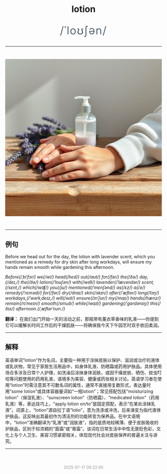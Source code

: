 <div align="center">

# lotion

<div style="margin: 30px 0;">
<h1 style="font-size: 2.5em; font-weight: 300; letter-spacing: 2px; margin: 0; color: #2c3e50;">
/ˈloʊʃən/
</h1>
</div>

</div>

---

<div align="center" style="margin: 40px 0;">

![lotion](images/lotion.png)

</div>

---

## 例句

Before we head out for the day, the lotion with lavender scent, which you mentioned as a remedy for dry skin after long workdays, will ensure my hands remain smooth while gardening this afternoon.

*Before(/ˌbiˈfɔr/) we(/wi/) head(/hɛd/) out(/aʊt/) for(/fər/) the(/ðə/) day,(/deɪ,/) the(/ðə/) lotion(/ˈloʊʃən/) with(/wɪθ/) lavender(/ˈlævəndər/) scent,(/sɛnt,/) which(/wɪʧ/) you(/ju/) mentioned(/ˈmɛnʃənd/) as(/ɛz/) a(/ə/) remedy(/ˈrɛmədi/) for(/fər/) dry(/draɪ/) skin(/skɪn/) after(/ˈæftər/) long(/lɔŋ/) workdays,(/ˈwərkˌdeɪz,/) will(/wɪl/) ensure(/ɪnˈʃʊr/) my(/maɪ/) hands(/hænz/) remain(/rɪˈmeɪn/) smooth(/smuð/) while(/waɪl/) gardening(/ˈgɑrdənɪŋ/) this(/ðɪs/) afternoon.(/ˌæftərˈnun./)*

**翻译：** 在我们出门开始一天的活动之前，那瓶带有薰衣草香味的乳液——你提到它可以缓解长时间工作后的干燥肌肤——将确保我今天下午园艺时双手依旧柔润。

---

## 解释

英语单词“lotion”作为名词，主要指一种用于涂抹皮肤以保护、滋润或治疗的液体或乳状物，常见于家居生活用品中，如身体乳液、防晒霜或药用护肤品。具体使用场合多涉及日常个人护理，如洗澡后涂抹身体润肤，或因干燥皮肤、晒伤、蚊虫叮咬等问题使用的药用乳液，语境多为美容、健康或药妆相关讨论。英语学习者在使用“lotion”时需注意其不可数名词的属性，通常不直接用复数形式，表达量时用“some lotion”或具体容器量词如“一瓶lotion”；常见搭配包括“moisturizing lotion”（保湿乳液）、“sunscreen lotion”（防晒霜）、“medicated lotion”（药用乳液）等，表达技巧上，“apply lotion on/to”是固定搭配，表示“在某处涂抹乳液”。词源上，“lotion”源自拉丁语“lotio”，意为洗涤或冲洗，后来演变为指代液体护肤品，这反映出其最初作为清洁剂的功能转变为保养品。在中文语境中，“lotion”准确翻译为“乳液”或“润肤液”，指的是质地较稀薄、便于皮肤吸收的护肤品，区别于较浓稠的“面霜”或“膏霜”。该词在日常生活中中性无褒贬色彩，文化上与个人卫生、美容习惯紧密相关，体现现代社会对皮肤保养的普遍关注与讲究。


---

<div align="center" style="margin-top: 50px;">
<small style="color: #999; font-size: 0.9em;">2025-07-17 06:22:40</small>
</div>
